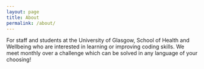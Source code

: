 ```yaml
---
layout: page
title: About
permalink: /about/
---
```


For staff and students at the University of Glasgow, School of Health and Wellbeing
  who are interested in learning or improving coding skills. We meet monthly over a challenge
  which can be solved in any language of your choosing!
